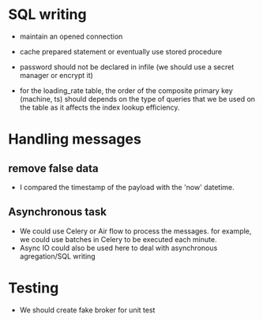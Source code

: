 # SQL writing
- maintain an opened connection
- cache prepared statement or eventually use stored procedure
- password should not be declared in infile (we should use a secret manager or encrypt it)

- for the loading_rate table, the order of the composite primary key (machine, ts) should depends on the type
 of queries that we be used on the table as it affects the index lookup efficiency.
  
 # Handling messages
 ## remove false data
 - I compared the timestamp of the payload with the 'now' datetime. 
 
 ## Asynchronous task
 - We could use Celery or Air flow to process the messages. for example, we could use batches in Celery to be executed 
 each minute.
 - Async IO could also be used here to deal with asynchronous agregation/SQL writing
 
 
 # Testing
 - We should create fake broker for unit test